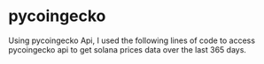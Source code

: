 # pycoingecko
Using pycoingecko Api, 
I used the following lines of code to access pycoingecko api to get solana prices data over the last 365 days.
